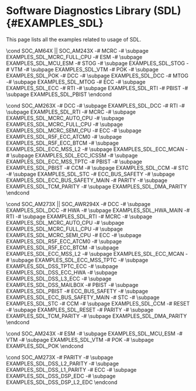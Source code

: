 #  Software Diagnostics Library (SDL) {#EXAMPLES_SDL}

This page lists all the examples related to usage of SDL.

\cond SOC_AM64X || SOC_AM243X
-# MCRC
   -# \subpage EXAMPLES_SDL_MCRC_FULL_CPU
-# ESM
   -# \subpage EXAMPLES_SDL_MCU_ESM
-# STOG
   -# \subpage EXAMPLES_SDL_STOG
-# VTM
   -# \subpage EXAMPLES_SDL_VTM
-# POK
   -# \subpage EXAMPLES_SDL_POK
-# DCC
   -# \subpage EXAMPLES_SDL_DCC
-# MTOG
   -# \subpage EXAMPLES_SDL_MTOG
-# ECC
   -# \subpage EXAMPLES_SDL_ECC
-# RTI
   -# \subpage EXAMPLES_SDL_RTI
-# PBIST
   -# \subpage EXAMPLES_SDL_PBIST
\endcond

\cond SOC_AM263X
-# DCC
   -# \subpage EXAMPLES_SDL_DCC
-# RTI
   -# \subpage EXAMPLES_SDL_RTI
-# MCRC
   -# \subpage EXAMPLES_SDL_MCRC_AUTO_CPU
   -# \subpage EXAMPLES_SDL_MCRC_FULL_CPU
   -# \subpage EXAMPLES_SDL_MCRC_SEMI_CPU
-# ECC
   -# \subpage EXAMPLES_SDL_R5F_ECC_ATCM0
   -# \subpage EXAMPLES_SDL_R5F_ECC_BTCM
   -# \subpage EXAMPLES_SDL_ECC_MSS_L2
   -# \subpage EXAMPLES_SDL_ECC_MCAN
   -# \subpage EXAMPLES_SDL_ECC_ICSSM
   -# \subpage EXAMPLES_SDL_ECC_MSS_TPTC
-# PBIST
   -# \subpage EXAMPLES_SDL_PBIST
-# CCM
   -# \subpage EXAMPLES_SDL_CCM
-# STC
   -# \subpage EXAMPLES_SDL_STC
-# ECC_BUS_SAFETY
   -# \subpage EXAMPLES_SDL_ECC_BUS_SAFETY_MAIN
-# PARITY
   -# \subpage EXAMPLES_SDL_TCM_PARITY
   -# \subpage EXAMPLES_SDL_DMA_PARITY
\endcond

\cond SOC_AM273X || SOC_AWR294X
-# DCC
   -# \subpage EXAMPLES_SDL_DCC
-# HWA
   -# \subpage EXAMPLES_SDL_HWA_MAIN
-# RTI
   -# \subpage EXAMPLES_SDL_RTI
-# MCRC
   -# \subpage EXAMPLES_SDL_MCRC_AUTO_CPU
   -# \subpage EXAMPLES_SDL_MCRC_FULL_CPU
   -# \subpage EXAMPLES_SDL_MCRC_SEMI_CPU
-# ECC
   -# \subpage EXAMPLES_SDL_R5F_ECC_ATCM0
   -# \subpage EXAMPLES_SDL_R5F_ECC_BTCM
   -# \subpage EXAMPLES_SDL_ECC_MSS_L2
   -# \subpage EXAMPLES_SDL_ECC_MCAN
   -# \subpage EXAMPLES_SDL_ECC_MSS_TPTC
   -# \subpage EXAMPLES_SDL_DSS_TPTC_ECC
   -# \subpage EXAMPLES_SDL_DSS_ECC_HWA
   -# \subpage EXAMPLES_SDL_DSS_L3_ECC
   -# \subpage EXAMPLES_SDL_DSS_MAILBOX
-# PBIST
   -# \subpage EXAMPLES_SDL_PBIST
-# ECC_BUS_SAFETY
   -# \subpage EXAMPLES_SDL_ECC_BUS_SAFETY_MAIN
-# STC
   -# \subpage EXAMPLES_SDL_STC
-# CCM
   -# \subpage EXAMPLES_SDL_CCM
-# RESET
   -# \subpage EXAMPLES_SDL_RESET
-# PARITY
   -# \subpage EXAMPLES_SDL_TCM_PARITY
   -# \subpage EXAMPLES_SDL_DMA_PARITY
\endcond

\cond SOC_AM243X
-# ESM
   -# \subpage EXAMPLES_SDL_MCU_ESM
-# VTM
   -# \subpage EXAMPLES_SDL_VTM
-# POK
   -# \subpage EXAMPLES_SDL_POK
\endcond

\cond SOC_AM273X
-# PARITY
   -# \subpage EXAMPLES_SDL_DSS_L2_PARITY
   -# \subpage EXAMPLES_SDL_DSS_L1_PARITY
-# ECC
   -# \subpage EXAMPLES_SDL_DSS_DSP_EDC
   -# \subpage EXAMPLES_SDL_DSS_DSP_L2_EDC
\endcond

